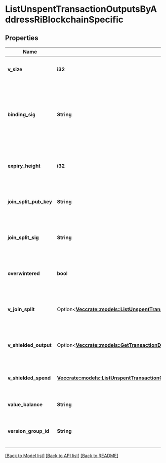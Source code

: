 # ListUnspentTransactionOutputsByAddressRiBlockchainSpecific

## Properties

Name | Type | Description | Notes
------------ | ------------- | ------------- | -------------
**v_size** | **i32** | Represents the virtual size of this transaction | 
**binding_sig** | **String** | It is used to enforce balance of Spend and Output transfers, in order to prevent their replay across transactions. | 
**expiry_height** | **i32** | Represents a block height after which the transaction will expire. | 
**join_split_pub_key** | **String** | Represents an encoding of a JoinSplitSig public validating key. | 
**join_split_sig** | **String** | Is used to sign transactions that contain at least one JoinSplit description. | 
**overwintered** | **bool** | \"Overwinter\" is the network upgrade for the Zcash blockchain. | 
**v_join_split** | Option<[**Vec<crate::models::ListUnspentTransactionOutputsByAddressRiBlockchainSpecificVJoinSplit>**](ListUnspentTransactionOutputsByAddressRI_blockchainSpecific_vJoinSplit.md)> | Represents a sequence of JoinSplit descriptions using BCTV14 proofs. | [optional]
**v_shielded_output** | Option<[**Vec<crate::models::GetTransactionDetailsByTransactionIdribszVShieldedOutput>**](GetTransactionDetailsByTransactionIDRIBSZ_vShieldedOutput.md)> | Object Array representation of transaction output descriptions | [optional]
**v_shielded_spend** | [**Vec<crate::models::ListUnspentTransactionOutputsByAddressRiBlockchainSpecificVShieldedSpend>**](ListUnspentTransactionOutputsByAddressRI_blockchainSpecific_vShieldedSpend.md) | Object Array representation of transaction spend descriptions | 
**value_balance** | **String** | Defines the transaction value balance. | 
**version_group_id** | **String** | Represents the transaction version group ID. | 

[[Back to Model list]](../README.md#documentation-for-models) [[Back to API list]](../README.md#documentation-for-api-endpoints) [[Back to README]](../README.md)


